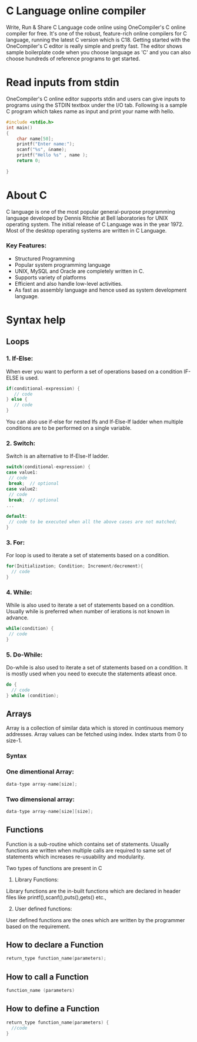 # C Language online compiler
Write, Run & Share C Language code online using OneCompiler's C online compiler for free. It's one of the robust, feature-rich online compilers for C language, running the latest C version which is C18. Getting started with the OneCompiler's C editor is really simple and pretty fast. The editor shows sample boilerplate code when you choose language as 'C' and you can also choose hundreds of reference programs to get started.

# Read inputs from stdin
OneCompiler's C online editor supports stdin and users can give inputs to programs using the STDIN textbox under the I/O tab. Following is a sample C program which takes name as input and print your name with hello.

```c
#include <stdio.h>
int main()
{
    char name[50];
    printf("Enter name:");
    scanf("%s", &name);
    printf("Hello %s" , name );
    return 0;
    
}
```

# About C

C language is one of the most popular general-purpose programming language developed by Dennis Ritchie at Bell laboratories for UNIX operating system. The initial release of C Language was in the year 1972. Most of the desktop operating systems are written in C Language. 

### Key Features:

* Structured Programming
* Popular system programming language
* UNIX, MySQL and Oracle are completely written in C.
* Supports variety of platforms
* Efficient and also handle low-level activities.
* As fast as assembly language and hence used as system development language.

# Syntax help

## Loops

### 1. If-Else:

When ever you want to perform a set of operations based on a condition IF-ELSE is used.

```c
if(conditional-expression) {
   // code
} else {
   // code
}
```

You can also use if-else for nested Ifs and If-Else-If ladder when multiple conditions are to be performed on a single variable.

### 2. Switch:

Switch is an alternative to If-Else-If ladder.

```c
switch(conditional-expression) {    
case value1:    
 // code    
 break;  // optional  
case value2:    
 // code    
 break;  // optional  
...    
    
default:     
 // code to be executed when all the above cases are not matched;    
} 
```
### 3. For:

For loop is used to iterate a set of statements based on a condition.

```c
for(Initialization; Condition; Increment/decrement){  
  // code  
} 
```
### 4. While:

While is also used to iterate a set of statements based on a condition. Usually while is preferred when number of ierations is not known in advance.

```c
while(condition) {  
 // code 
}  
```
### 5. Do-While:
Do-while is also used to iterate a set of statements based on a condition. It is mostly used when you need to execute the statements atleast once.

```c
do {
  // code 
} while (condition); 
```

## Arrays

Array is a collection of similar data which is stored in continuous memory addresses. Array values can be fetched using index.  Index starts from 0 to size-1.

### Syntax

### One dimentional Array:

```c
data-type array-name[size];
```

### Two dimensional array:
```c
data-type array-name[size][size];
```
## Functions

Function is a sub-routine which contains set of statements. Usually functions are written when multiple calls are required to same set of statements which increases re-usuability and modularity.

Two types of functions are present in C

1. Library Functions:

Library functions are the in-built functions which are declared in header files like printf(),scanf(),puts(),gets() etc.,

2. User defined functions:

User defined functions are the ones which are written by the programmer based on the requirement.

## How to declare a Function

```c
return_type function_name(parameters);
```

## How to call a Function

```c
function_name (parameters)
```
## How to define a Function

```c
return_type function_name(parameters) {  
  //code
}
```